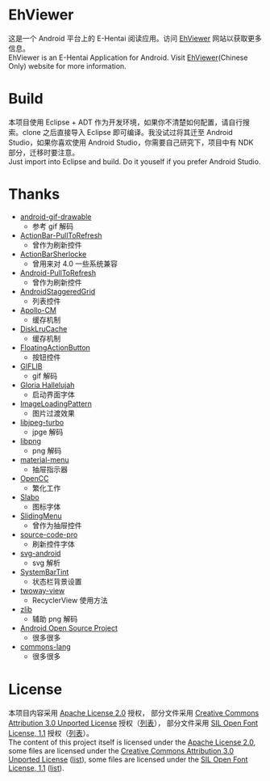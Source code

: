 # EhViewer

这是一个 Android 平台上的 E-Hentai 阅读应用。访问 [EhViewer](http://www.ehviewer.com/) 网站以获取更多信息。<br>
EhViewer is an E-Hentai Application for Android. Visit [EhViewer](http://www.ehviewer.com/)(Chinese Only) website for more information.

# Build

本项目使用 Eclipse + ADT 作为开发环境，如果你不清楚如何配置，请自行搜索。clone 之后直接导入 Eclipse 即可编译。我没试过将其迁至 Android Studio，如果你喜欢使用 Android Studio，你需要自己研究下，项目中有 NDK 部分，迁移时要注意。<br>
Just import into Eclipse and build. Do it youself if you prefer Android Studio.

# Thanks

- [android-gif-drawable](https://github.com/koral--/android-gif-drawable)
    - 参考 gif 解码
- [ActionBar-PullToRefresh](https://github.com/chrisbanes/ActionBar-PullToRefresh)
    - 曾作为刷新控件
- [ActionBarSherlocke](https://github.com/JakeWharton/ActionBarSherlock)
    - 曾用来对 4.0 一些系统兼容
- [Android-PullToRefresh](https://github.com/chrisbanes/Android-PullToRefresh)
    - 曾作为刷新控件
- [AndroidStaggeredGrid](https://github.com/etsy/AndroidStaggeredGrid)
    - 列表控件
- [Apollo-CM](https://github.com/adneal/Apollo-CM)
    - 缓存机制
- [DiskLruCache](https://github.com/JakeWharton/DiskLruCache)
    - 缓存机制
- [FloatingActionButton](https://github.com/FaizMalkani/FloatingActionButton)
    - 按钮控件
- [GIFLIB](http://giflib.sourceforge.net)
    - gif 解码
- [Gloria Hallelujah](https://www.google.com/fonts/specimen/Gloria+Hallelujah)
    - 启动界面字体
- [ImageLoadingPattern](https://github.com/rnrneverdies/ImageLoadingPattern)
    - 图片过渡效果
- [libjpeg-turbo](http://www.libjpeg-turbo.org)
    - jpge 解码
- [libpng](http://www.libpng.org/pub/png/libpng.html)
    - png 解码
- [material-menu](https://github.com/balysv/material-menu)
    - 抽屉指示器
- [OpenCC](https://github.com/BYVoid/OpenCC)
    - 繁化工作
- [Slabo](https://github.com/TiroTypeworks/Slabo)
    - 图标字体
- [SlidingMenu](https://github.com/jfeinstein10/SlidingMenu)
    - 曾作为抽屉控件
- [source-code-pro](https://github.com/adobe/source-code-pro)
    - 刷新控件字体
- [svg-android](https://code.google.com/p/svg-android/)
    - svg 解析
- [SystemBarTint](https://github.com/jgilfelt/SystemBarTint)
    - 状态栏背景设置
- [twoway-view](https://github.com/lucasr/twoway-view)
    - RecyclerView 使用方法
- [zlib](http://www.zlib.net)
    - 辅助 png 解码
- [Android Open Source Project](http://source.android.com)
    - 很多很多
- [commons-lang](http://commons.apache.org/proper/commons-lang)
    - 很多很多

# License

本项目内容采用 [Apache License 2.0](http://www.apache.org/licenses/LICENSE-2.0) 授权，
部分文件采用 [Creative Commons Attribution 3.0 Unported License](http://creativecommons.org/licenses/by/3.0/) 授权（[列表](rc/list1)），
部分文件采用 [SIL Open Font License, 1.1](http://scripts.sil.org/OFL) 授权（[列表](rc/list2)）。
<br>
The content of this project itself is licensed under the [Apache License 2.0](http://www.apache.org/licenses/LICENSE-2.0),
some files are licensed under the [Creative Commons Attribution 3.0 Unported License](http://creativecommons.org/licenses/by/3.0/) ([list](rc/list1)),
some files are licensed under the [SIL Open Font License, 1.1](http://scripts.sil.org/OFL) ([list](rc/list2)).
